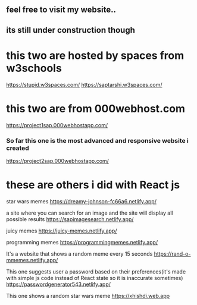## feel free to visit my website..
## its still under construction though


# this two are hosted by spaces from w3schools

 https://stupid.w3spaces.com/
 https://saptarshi.w3spaces.com/

# this two are from 000webhost.com

 https://project1sap.000webhostapp.com/


### So far this one is the most advanced and responsive website i created
 
 https://project2sap.000webhostapp.com/

# these are others i did with React js

star wars memes 
 https://dreamy-johnson-fc66a6.netlify.app/

a site where you can search for an image and the
site will display all possible results 
 https://sapimagesearch.netlify.app/

juicy memes
https://juicy-memes.netlify.app/

programming memes
https://programmingmemes.netlify.app/

It's a website that shows a random meme every 15 seconds
https://rand-o-mmemes.netlify.app/

This one suggests user a password based on their preferences(it's made with simple js code instead of React state so it is inaccurate sometimes)
https://passwordgenerator543.netlify.app/


This one shows a random star wars meme
https://xhishdi.web.app

